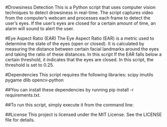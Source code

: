 #Drowsiness Detection
This is a Python script that uses computer vision techniques to detect drowsiness in real-time. The script captures video from the computer’s webcam and processes each frame to detect the user’s eyes. If the user’s eyes are closed for a certain amount of time, an alarm will sound to alert the user.

#Eye Aspect Ratio (EAR)
The Eye Aspect Ratio (EAR) is a metric used to determine the state of the eyes (open or closed). It is calculated by measuring the distance between certain facial landmarks around the eyes and taking the ratio of these distances. In this script
If the EAR falls below a certain threshold, it indicates that the eyes are closed. In this script, the threshold is set to 0.25.

#Dependencies
This script requires the following libraries:
scipy
imutils
pygame
dlib
opencv-python

##You can install these dependencies by running pip install -r requirements.txt.

##To run this script, simply execute it from the command line:

      
##License
This project is licensed under the MIT License. See the LICENSE file for details.